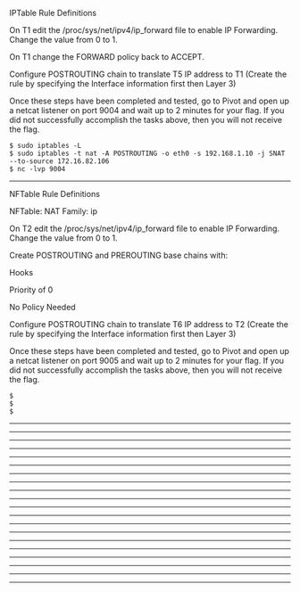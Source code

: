 IPTable Rule Definitions

  On T1 edit the /proc/sys/net/ipv4/ip_forward file to enable IP Forwarding. Change the value from 0 to 1.

  On T1 change the FORWARD policy back to ACCEPT.

  Configure POSTROUTING chain to translate T5 IP address to T1 (Create the rule by specifying the Interface information first then Layer 3)

Once these steps have been completed and tested, go to Pivot and open up a netcat listener on port 9004 and wait up to 2 minutes for your flag. 
If you did not successfully accomplish the tasks above, then you will not receive the flag.

    $ sudo iptables -L
    $ sudo iptables -t nat -A POSTROUTING -o eth0 -s 192.168.1.10 -j SNAT --to-source 172.16.82.106
    $ nc -lvp 9004
___________________________________________________________________________________________________________________________________________
NFTable Rule Definitions

NFTable: NAT
Family: ip

  On T2 edit the /proc/sys/net/ipv4/ip_forward file to enable IP Forwarding. Change the value from 0 to 1.

  Create POSTROUTING and PREROUTING base chains with:
  
  Hooks
  
  Priority of 0
  
  No Policy Needed

  Configure POSTROUTING chain to translate T6 IP address to T2 (Create the rule by specifying the Interface information first then Layer 3)

Once these steps have been completed and tested, go to Pivot and open up a netcat listener on port 9005 and wait up to 2 minutes for your flag.
If you did not successfully accomplish the tasks above, then you will not receive the flag.

    $
    $
    $
___________________________________________________________________________________________________________________________________________

___________________________________________________________________________________________________________________________________________

___________________________________________________________________________________________________________________________________________

___________________________________________________________________________________________________________________________________________

___________________________________________________________________________________________________________________________________________

___________________________________________________________________________________________________________________________________________

___________________________________________________________________________________________________________________________________________

___________________________________________________________________________________________________________________________________________

___________________________________________________________________________________________________________________________________________

___________________________________________________________________________________________________________________________________________

___________________________________________________________________________________________________________________________________________

___________________________________________________________________________________________________________________________________________

___________________________________________________________________________________________________________________________________________

___________________________________________________________________________________________________________________________________________

___________________________________________________________________________________________________________________________________________

___________________________________________________________________________________________________________________________________________

___________________________________________________________________________________________________________________________________________

___________________________________________________________________________________________________________________________________________

___________________________________________________________________________________________________________________________________________

___________________________________________________________________________________________________________________________________________
